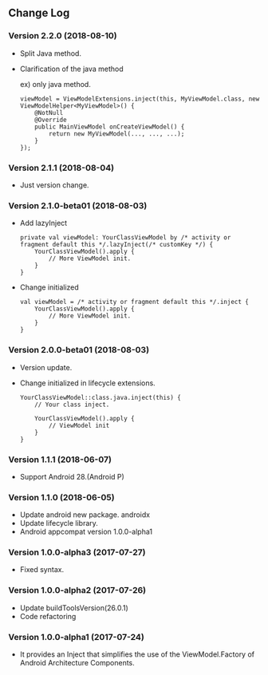 ## Change Log

### Version 2.2.0 (2018-08-10)

- Split Java method.
- Clarification of the java method

  ex) only java method.

  ```
  viewModel = ViewModelExtensions.inject(this, MyViewModel.class, new ViewModelHelper<MyViewModel>() {
      @NotNull
      @Override
      public MainViewModel onCreateViewModel() {
          return new MyViewModel(..., ..., ...);
      }
  });
  ```


### Version 2.1.1 (2018-08-04)

- Just version change.


### Version 2.1.0-beta01 (2018-08-03)

- Add lazyInject

    ```
    private val viewModel: YourClassViewModel by /* activity or fragment default this */.lazyInject(/* customKey */) {
        YourClassViewModel().apply {
            // More ViewModel init.
        }
    }
    ```

- Change initialized

    ```
    val viewModel = /* activity or fragment default this */.inject {
        YourClassViewModel().apply {
            // More ViewModel init.
        }
    }
    ```


### Version 2.0.0-beta01 (2018-08-03)

- Version update.
- Change initialized in lifecycle extensions.

    ```
    YourClassViewModel::class.java.inject(this) {
        // Your class inject.

        YourClassViewModel().apply {
            // ViewModel init
        }
    }
    ```

### Version 1.1.1 (2018-06-07)

- Support Android 28.(Android P)


### Version 1.1.0 (2018-06-05)

- Update android new package. androidx
- Update lifecycle library.
- Android appcompat version 1.0.0-alpha1


### Version 1.0.0-alpha3 (2017-07-27)

- Fixed syntax.


### Version 1.0.0-alpha2 (2017-07-26)

- Update buildToolsVersion(26.0.1)
- Code refactoring


### Version 1.0.0-alpha1 (2017-07-24)

- It provides an Inject that simplifies the use of the ViewModel.Factory of Android Architecture Components.